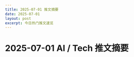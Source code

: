 ```yaml
---
title: 2025-07-01 推文摘要
date: 2025-07-01
layout: post
excerpt: 今日热门推文速览
---
```


# 2025-07-01 AI / Tech 推文摘要

